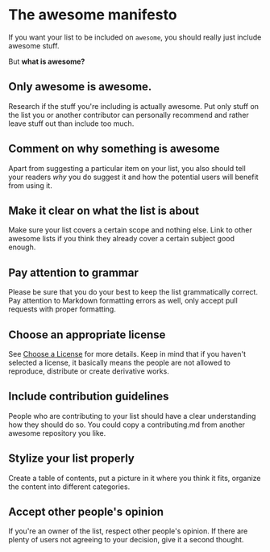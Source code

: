 # The awesome manifesto

If you want your list to be included on `awesome`, you should really just include awesome stuff.

But **what is awesome?**

## Only awesome is awesome.

Research if the stuff you're including is actually awesome. Put only stuff on the list you or another contributor can personally recommend and rather leave stuff out than include too much.

## Comment on why something is awesome

Apart from suggesting a particular item on your list, you also should tell your readers _why_ you do suggest it and how the potential users will benefit from using it.

## Make it clear on what the list is about

Make sure your list covers a certain scope and nothing else.
Link to other awesome lists if you think they already cover a certain subject good enough.

## Pay attention to grammar

Please be sure that you do your best to keep the list grammatically correct. Pay attention to Markdown formatting errors as well, only accept pull requests with proper formatting.

## Choose an appropriate license

See [Choose a License](http://choosealicense.com/no-license/) for more details. Keep in mind that if you haven't selected a license, it basically means the people are not allowed to reproduce, distribute or create derivative works.

## Include contribution guidelines

People who are contributing to your list should have a clear understanding how they should do so. You could copy a contributing.md from another awesome repository you like.

## Stylize your list properly

Create a table of contents, put a picture in it where you think it fits, organize the content into different categories.

## Accept other people's opinion

If you're an owner of the list, respect other people's opinion. If there are plenty of users not agreeing to your decision, give it a second thought.
